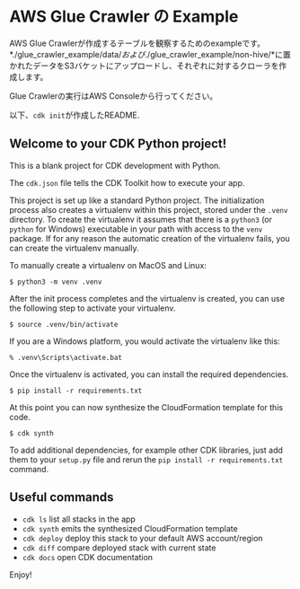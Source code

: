 # AWS Glue Crawler の Example

AWS Glue Crawlerが作成するテーブルを観察するためのexampleです。
*./glue_crawler_example/data/*および*./glue_crawler_example/non-hive/*に置かれたデータをS3バケットにアップロードし、それぞれに対するクローラを作成します。

Glue Crawlerの実行はAWS Consoleから行ってください。

以下、`cdk init`が作成したREADME.

## Welcome to your CDK Python project!

This is a blank project for CDK development with Python.

The `cdk.json` file tells the CDK Toolkit how to execute your app.

This project is set up like a standard Python project.  The initialization
process also creates a virtualenv within this project, stored under the `.venv`
directory.  To create the virtualenv it assumes that there is a `python3`
(or `python` for Windows) executable in your path with access to the `venv`
package. If for any reason the automatic creation of the virtualenv fails,
you can create the virtualenv manually.

To manually create a virtualenv on MacOS and Linux:

```console
$ python3 -m venv .venv
```

After the init process completes and the virtualenv is created, you can use the following
step to activate your virtualenv.

```console
$ source .venv/bin/activate
```

If you are a Windows platform, you would activate the virtualenv like this:

```console
% .venv\Scripts\activate.bat
```

Once the virtualenv is activated, you can install the required dependencies.

```console
$ pip install -r requirements.txt
```

At this point you can now synthesize the CloudFormation template for this code.

```console
$ cdk synth
```

To add additional dependencies, for example other CDK libraries, just add
them to your `setup.py` file and rerun the `pip install -r requirements.txt`
command.

## Useful commands

 * `cdk ls`          list all stacks in the app
 * `cdk synth`       emits the synthesized CloudFormation template
 * `cdk deploy`      deploy this stack to your default AWS account/region
 * `cdk diff`        compare deployed stack with current state
 * `cdk docs`        open CDK documentation

Enjoy!
